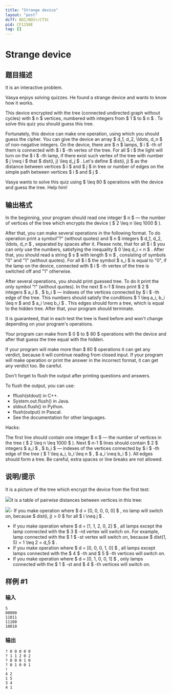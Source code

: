 ```yaml
---
title: "Strange device"
layout: "post"
diff: NOI/NOI+/CTSC
pid: CF1158E
tag: []
---
```


# Strange device

## 题目描述

It is an interactive problem.

Vasya enjoys solving quizzes. He found a strange device and wants to know how it works.

This device encrypted with the tree (connected undirected graph without cycles) with $ n $ vertices, numbered with integers from $ 1 $ to $ n $ . To solve this quiz you should guess this tree.

Fortunately, this device can make one operation, using which you should guess the cipher. You can give the device an array $ d_1, d_2, \ldots, d_n $ of non-negative integers. On the device, there are $ n $ lamps, $ i $ -th of them is connected with $ i $ -th vertex of the tree. For all $ i $ the light will turn on the $ i $ -th lamp, if there exist such vertex of the tree with number $ j \neq i $ that $ dist(i, j) \leq d_j $ . Let's define $ dist(i, j) $ as the distance between vertices $ i $ and $ j $ in tree or number of edges on the simple path between vertices $ i $ and $ j $ .

Vasya wants to solve this quiz using $ \leq 80 $ operations with the device and guess the tree. Help him!

## 输出格式

In the beginning, your program should read one integer $ n $ — the number of vertices of the tree which encrypts the device ( $ 2 \leq n \leq 1000 $ ).

After that, you can make several operations in the following format. To do operation print a symbol"?" (without quotes) and $ n $ integers $ d_1, d_2, \ldots, d_n $ , separated by spaces after it. Please note, that for all $ i $ you can only use the numbers, satisfying the inequality $ 0 \leq d_i < n $ . After that, you should read a string $ s $ with length $ n $ , consisting of symbols "0" and "1" (without quotes). For all $ i $ the symbol $ s_i $ is equal to "0", if the lamp on the device, connected with $ i $ -th vertex of the tree is switched off and "1" otherwise.

After several operations, you should print guessed tree. To do it print the only symbol "!" (without quotes). In the next $ n-1 $ lines print $ 2 $ integers $ a_i $ , $ b_i $ — indexes of the vertices connected by $ i $ -th edge of the tree. This numbers should satisfy the conditions $ 1 \leq a_i, b_i \leq n $ and $ a_i \neq b_i $ . This edges should form a tree, which is equal to the hidden tree. After that, your program should terminate.

It is guaranteed, that in each test the tree is fixed before and won't change depending on your program's operations.

Your program can make from $ 0 $ to $ 80 $ operations with the device and after that guess the tree equal with the hidden.

If your program will make more than $ 80 $ operations it can get any verdict, because it will continue reading from closed input. If your program will make operation or print the answer in the incorrect format, it can get any verdict too. Be careful.

Don't forget to flush the output after printing questions and answers.

To flush the output, you can use:

- fflush(stdout) in C++.
- System.out.flush() in Java.
- stdout.flush() in Python.
- flush(output) in Pascal.
- See the documentation for other languages.

Hacks:

The first line should contain one integer $ n $ — the number of vertices in the tree ( $ 2 \leq n \leq 1000 $ ). Next $ n-1 $ lines should contain $ 2 $ integers $ a_i $ , $ b_i $ — indexes of the vertices connected by $ i $ -th edge of the tree ( $ 1 \leq a_i, b_i \leq n $ , $ a_i \neq b_i $ ). All edges should form a tree. Be careful, extra spaces or line breaks are not allowed.

## 说明/提示

It is a picture of the tree which encrypt the device from the first test:

 ![](https://cdn.luogu.com.cn/upload/vjudge_pic/CF1158E/49feda26c6ab42ad6bf8ea93464afdde9148e9e4.png)It is a table of pairwise distances between vertices in this tree:

 ![](https://cdn.luogu.com.cn/upload/vjudge_pic/CF1158E/505c2c0eeb02493edd124bbe23dc1c6a78b0e062.png)- If you make operation where $ d = [0, 0, 0, 0, 0] $ , no lamp will switch on, because $ dist(i, j) > 0 $ for all $ i \neq j $ .
- If you make operation where $ d = [1, 1, 2, 0, 2] $ , all lamps except the lamp connected with the $ 3 $ -rd vertex will switch on. For example, lamp connected with the $ 1 $ -st vertex will switch on, because $ dist(1, 5) = 1 \leq 2 = d_5 $ .
- If you make operation where $ d = [0, 0, 0, 1, 0] $ , all lamps except lamps connected with the $ 4 $ -th and $ 5 $ -th vertices will switch on.
- If you make operation where $ d = [0, 1, 0, 0, 1] $ , only lamps connected with the $ 1 $ -st and $ 4 $ -th vertices will switch on.

## 样例 #1

### 输入

```
5
00000
11011
11100
10010

```

### 输出

```
? 0 0 0 0 0
? 1 1 2 0 2
? 0 0 0 1 0
? 0 1 0 0 1
!
4 2
1 5
3 4
4 1

```

